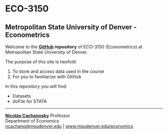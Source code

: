 # ECO-3150
## Metropolitan State University of Denver - Econometrics

Welcome to the **[GitHub](https://github.com/) repository** of ECO-3150 (Econometrics) at Metropolitan State University of Denver.

The purpose of this site is twofold:

1. To store and access data used in the course
2. For you to familiarize with GitHub

In this repository you will find:

* Datasets
* doFile for STATA

---

**[Nicolás Cachanosky](https://www.ncachanosky.com/)**
Professor  
Department of Economics  
ncachano@msudenver.edu | www.msudenver.edu/economics